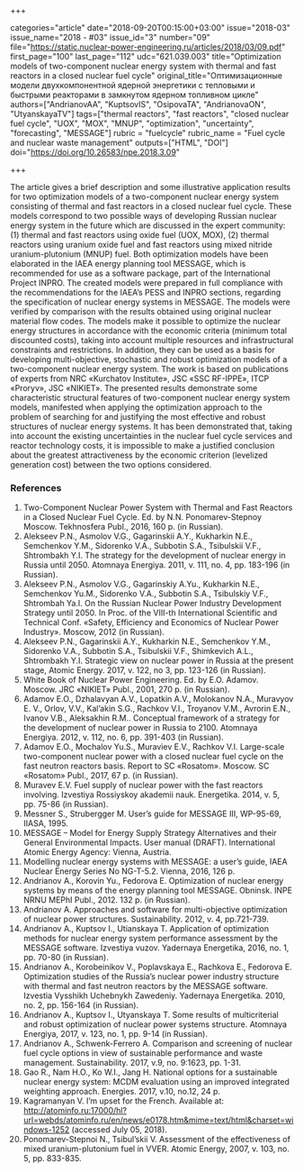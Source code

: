 +++

categories="article"
date="2018-09-20T00:15:00+03:00"
issue="2018-03"
issue_name="2018 - #03"
issue_id="3"
number="09"
file="https://static.nuclear-power-engineering.ru/articles/2018/03/09.pdf"
first_page="100"
last_page="112"
udc="621.039.003"
title="Optimization models of two-component nuclear energy system with thermal and fast reactors in a closed nuclear fuel cycle"
original_title="Оптимизационные модели двухкомпонентной ядерной энергетики с тепловыми и быстрыми реакторами в замкнутом ядерном топливном цикле"
authors=["AndrianovAA", "KuptsovIS", "OsipovaTA", "AndrianovaON", "UtyanskayaTV"]
tags=["thermal reactors", "fast reactors", "closed nuclear fuel cycle", "UOX", "MOX", "MNUP", "optimization", "uncertainty", "forecasting", "MESSAGE"]
rubric = "fuelcycle"
rubric_name = "Fuel cycle and nuclear waste management"
outputs=["HTML", "DOI"]
doi="https://doi.org/10.26583/npe.2018.3.09"

+++

The article gives a brief description and some illustrative application results for two optimization models of a two-component nuclear energy system consisting of thermal and fast reactors in a closed nuclear fuel cycle. These models correspond to two possible ways of developing Russian nuclear energy system in the future which are discussed in the expert community: (1) thermal and fast reactors using oxide fuel (UOX, MOX), (2) thermal reactors using uranium oxide fuel and fast reactors using mixed nitride uranium-plutonium (MNUP) fuel. Both optimization models have been elaborated in the IAEA energy planning tool MESSAGE, which is recommended for use as a software package, part of the International Project INPRO. The created models were prepared in full compliance with the recommendations for the IAEA’s PESS and INPRO sections, regarding the specification of nuclear energy systems in MESSAGE. The models were verified by comparison with the results obtained using original nuclear material flow codes. The models make it possible to optimize the nuclear energy structures in accordance with the economic criteria (minimum total discounted costs), taking into account multiple resources and infrastructural constraints and restrictions. In addition, they can be used as a basis for developing multi-objective, stochastic and robust optimization models of a two-component nuclear energy system. The work is based on publications of experts from NRC «Kurchatov Institute», JSC «SSC RF-IPPE», ITCP «Proryv», JSC «NIKIET». The presented results demonstrate some characteristic structural features of two-component nuclear energy system models, manifested when applying the optimization approach to the problem of searching for and justifying the most effective and robust structures of nuclear energy systems. It has been demonstrated that, taking into account the existing uncertainties in the nuclear fuel cycle services and reactor technology costs, it is impossible to make a justified conclusion about the greatest attractiveness by the economic criterion (levelized generation cost) between the two options considered.

### References

1. Two-Component Nuclear Power System with Thermal and Fast Reactors in a Closed Nuclear Fuel Cycle. Ed. by N.N. Ponomarev-Stepnoy Moscow. Tekhnosfera Publ., 2016, 160 p. (in Russian).
2. Alekseev P.N., Asmolov V.G., Gagarinskii A.Y., Kukharkin N.E., Semchenkov Y.M., Sidorenko V.A., Subbotin S.A., Tsibulskii V.F., Shtrombakh Y.I. The strategy for the development of nuclear energy in Russia until 2050. Atomnaya Energiya. 2011, v. 111, no. 4, pp. 183-196 (in Russian).
3. Alekseev P.N., Asmolov V.G., Gagarinskiy A.Yu., Kukharkin N.E., Semchenkov Yu.M., Sidorenko V.A., Subbotin S.A., Tsibulskiy V.F., Shtrombah Ya.I. On the Russian Nuclear Power Industry Development Strategy until 2050. In Proc. of the VIII-th International Scientific and Technical Conf. «Safety, Efficiency and Economics of Nuclear Power Industry». Moscow, 2012 (in Russian).
4. Alekseev P.N., Gagarinskii A.Y., Kukharkin N.E., Semchenkov Y.M., Sidorenko V.A., Subbotin S.A., Tsibulskii V.F., Shimkevich A.L., Shtrombakh Y.I. Strategic view on nuclear power in Russia at the present stage, Atomic Energy. 2017, v. 122, no 3, pp. 123-126 (in Russian).
5. White Book of Nuclear Power Engineering. Ed. by E.O. Adamov. Moscow. JRC «NIKIET» Publ., 2001, 270 p. (in Russian).
6. Adamov E.O., Dzhalavyan A.V., Lopatkin A.V., Molokanov N.A., Muravyov E. V., Orlov, V.V., Kal’akin S.G., Rachkov V.I., Troyanov V.M., Avrorin E.N., Ivanov V.B., Aleksakhin R.M.. Conceptual framework of a strategy for the development of nuclear power in Russia to 2100. Atomnaya Energiya. 2012, v. 112, no. 6, pp. 391-403 (in Russian).
7. Adamov E.O., Mochalov Yu.S., Muraviev E.V., Rachkov V.I. Large-scale two-component nuclear power with a closed nuclear fuel cycle on the fast neutron reactors basis. Report to SC «Rosatom». Moscow. SC «Rosatom» Publ., 2017, 67 p. (in Russian).
8. Muravev E.V. Fuel supply of nuclear power with the fast reactors involving. Izvestiya Rossiyskoy akademii nauk. Energetika. 2014, v. 5, pp. 75-86 (in Russian).
9. Messner S., Strubergger M. User’s guide for MESSAGE III, WP-95-69, IIASA, 1995.
10. MESSAGE – Model for Energy Supply Strategy Alternatives and their General Environmental Impacts. User manual (DRAFT). International Atomic Energy Agency: Vienna, Austria.
11. Modelling nuclear energy systems with MESSAGE: a user’s guide, IAEA Nuclear Energy Series No NG-T-5.2. Vienna, 2016, 126 p.
12. Andrianov A., Korovin Yu., Fedorova E. Optimization of nuclear energy systems by means of the energy planning tool MESSAGE. Obninsk. INPE NRNU MEPhI Publ., 2012. 132 p. (in Russian).
13. Andrianov A. Approaches and software for multi-objective optimization of nuclear power structures. Sustainability. 2012, v. 4, pp.721-739.
14. Andrianov A., Kuptsov I., Utianskaya T. Application of optimization methods for nuclear energy system performance assessment by the MESSAGE software. Izvestiya vuzov. Yadernaya Energetika, 2016, no. 1, pp. 70-80 (in Russian).
15. Andrianov A., Korobeinikov V., Poplavskaya E., Rachkova E., Fedorova E. Optimization studies of the Russia’s nuclear power industry structure with thermal and fast neutron reactors by the MESSAGE software. Izvestia Vysshikh Uchebnykh Zawedeniy. Yadernaya Energetika. 2010, no. 2, pp. 156-164 (in Russian).
16. Andrianov A., Kuptsov I., Utyanskaya T. Some results of multicriterial and robust optimization of nuclear power systems structure. Atomnaya Energiya, 2017, v. 123, no. 1, pp. 9-14 (in Russian).
17. Andrianov A., Schwenk-Ferrero A. Comparison and screening of nuclear fuel cycle options in view of sustainable performance and waste management. Sustainability. 2017, v.9, no. 9:1623, pp. 1-31.
18. Gao R., Nam H.O., Ko W.I., Jang H. National options for a sustainable nuclear energy system: MCDM evaluation using an improved integrated weighting approach. Energies. 2017, v.10, no.12, 24 p.
19. Kagramanyan V. I’m upset for the French. Available at: http://atominfo.ru:17000/hl?url=webds/atominfo.ru/en/news/e0178.htm&mime=text/html&charset=windows-1252 (accessed July 05, 2018).
20. Ponomarev-Stepnoi N., Tsibul’skii V. Assessment of the effectiveness of mixed uranium-plutonium fuel in VVER. Atomic Energy, 2007, v. 103, no. 5, pp. 833-835.